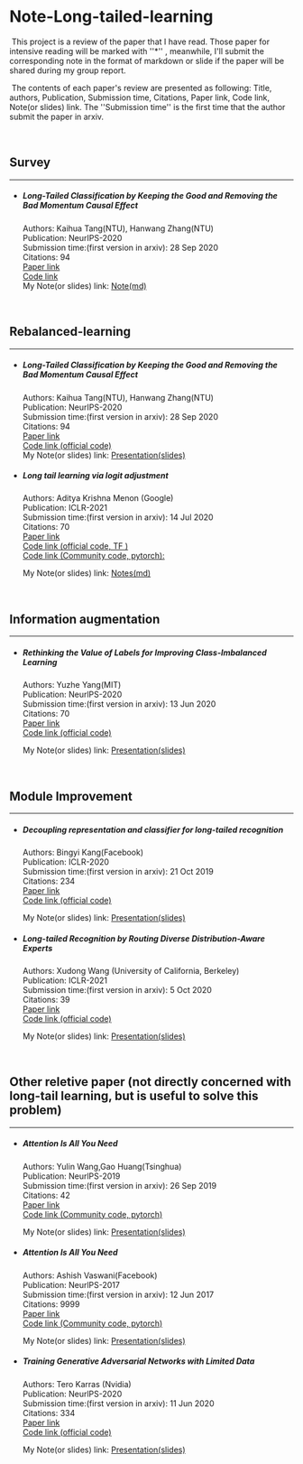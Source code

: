 # Note-Long-tailed-learning


​	This project is a review of the paper that I have read. Those paper for intensive reading will be marked with ''*'' , meanwhile, I'll      submit the corresponding note in the format of markdown or slide if the paper will be shared during my group report.

​	The contents of each paper's review are  presented as following: Title, authors, Publication, Submission time,    Citations, Paper link, Code link, Note(or slides) link. The ''Submission time'' is the first time that the author submit the paper in arxiv.


<br>

## Survey
---

- ##### Long-Tailed Classification by Keeping the Good  and Removing the Bad Momentum Causal Effect<br>

  Authors: Kaihua Tang(NTU), Hanwang Zhang(NTU)<br>
  Publication: NeurIPS-2020<br>
  Submission time:(first version in arxiv): 28 Sep 2020<br>
  Citations: 94<br>
  [Paper link](<https://arxiv.org/abs/2009.12991>)<br>
  [Code link](<https://github.com/Zcchill/Awesome-LongTailed-Learning>)<br>
  My Note(or slides) link: [Note(md)](https://github.com/Zcchill/Note-Long-tailed-learning/blob/main/Note%20and%20Presentations/Deep%20Long-Tailed%20Learning-A%20Survey.pdf)<br>


<br>

## Rebalanced-learning
---

- ##### Long-Tailed Classification by Keeping the Good  and Removing the Bad Momentum Causal Effect<br>

  Authors: Kaihua Tang(NTU), Hanwang Zhang(NTU)<br>
  Publication: NeurIPS-2020<br>
  Submission time:(first version in arxiv): 28 Sep 2020<br>
  Citations: 94<br>
  [Paper link](<https://arxiv.org/abs/2009.12991>)<br>
  [Code link (official code)](<https://github.com/KaihuaTang/Long-Tailed-Recognition.pytorch>)<br>
  My Note(or slides) link: [Presentation(slides)](https://github.com/Zcchill/Note-Long-tailed-learning/blob/main/Note%20and%20Presentations/NeurIPS-2020-Long-Tailed%20Classification%20by%20Keeping%20the%20Good%20and%20Removing%20the%20Bad%20Momentum%20Causal%20Effect.pdf)<br>
  
  

- ##### Long tail learning via logit adjustment 

  Authors: Aditya Krishna Menon (Google)<br>
  Publication: ICLR-2021<br>
  Submission time:(first version in arxiv): 14 Jul 2020<br>
  Citations: 70<br>
  [Paper link](<https://arxiv.org/abs/2007.07314>)<br>
  [Code link (official code, TF )](<https://github.com/google-research/google-research/tree/master/logit_adjustment>)<br>
  [Code link (Community code, pytorch):](<https://github.com/Chumsy0725/logit-adj-pytorch>)
  
  My Note(or slides) link: [Notes(md)](https://github.com/Zcchill/Note-Long-tailed-learning/blob/main/Note%20and%20Presentations/ICLR-2021-Long%20tail%20learning%20via%20logit%20adjustment.pdf)<br>
  
  

<br>

## Information augmentation
---

- ##### Rethinking the Value of Labels for Improving Class-Imbalanced Learning

  Authors: Yuzhe Yang(MIT)<br>
  Publication: NeurlPS-2020<br>
  Submission time:(first version in arxiv): 13 Jun 2020<br>
  Citations: 70<br>
  [Paper link](<https://arxiv.org/abs/2006.07529>)<br>
  [Code link (official code)](https://github.com/YyzHarry/imbalanced-semi-self)<br>

  My Note(or slides) link: [Presentation(slides)](https://github.com/Zcchill/Note-Long-tailed-learning/blob/main/Note%20and%20Presentations/NeurIPS-2020-rethinking-the-value-of-labels-for-improving-class-imbalanced-learning-Paper.pdf)<br>



<br>

## Module Improvement
---

- ##### Decoupling representation and classifier for long-tailed recognition

  Authors: Bingyi Kang(Facebook)<br>
  Publication: ICLR-2020<br>
  Submission time:(first version in arxiv): 21 Oct 2019<br>
  Citations: 234<br>
  [Paper link](<https://arxiv.org/abs/1910.09217>)<br>
  [Code link (official code)](<https://github.com/facebookresearch/classifier-balancing>)<br>

  My Note(or slides) link: [Presentation(slides)](https://github.com/Zcchill/Note-Long-tailed-learning/blob/main/Note%20and%20Presentations/ICLR-2020-DECOUPLING%20REPRESENTATION%20AND%20CLASSIFIER.pdf)<br>



- ##### Long-tailed Recognition  by Routing Diverse  Distribution-Aware Experts

  Authors: Xudong Wang (University of California, Berkeley)<br>
  Publication: ICLR-2021<br>
  Submission time:(first version in arxiv): 5 Oct 2020<br>
  Citations: 39<br>
  [Paper link](<https://arxiv.org/abs/2010.01809>)<br>
  [Code link (official code)](<https://github.com/frank-xwang/RIDE-LongTailRecognition>)<br>

  My Note(or slides) link: [Presentation(slides)](https://github.com/Zcchill/Note-Long-tailed-learning/blob/main/Note%20and%20Presentations/ICLR-2021-LONG-TAILED%20RECOGNITION%20BY%20ROUTING%20DIVERSE.pdf)<br>

<br>

## Other reletive paper (not directly concerned with long-tail learning, but is useful to solve this problem)
---

- ##### Attention Is All You Need

  Authors: Yulin Wang,Gao Huang(Tsinghua)<br>
  Publication: NeurlPS-2019<br>
  Submission time:(first version in arxiv): 26 Sep 2019<br>
  Citations: 42<br>
  [Paper link](<https://arxiv.org/abs/1909.12220>)<br>
  [Code link (Community code, pytorch)](<https://github.com/blackfeather-wang/ISDA-for-Deep-Networks>)<br>

  My Note(or slides) link: [Presentation(slides)](https://github.com/Zcchill/Note-Long-tailed-learning/blob/main/Note%20and%20Presentations/Attention_Is_All_You_Need.pptx)<br>

- ##### Attention Is All You Need

  Authors: Ashish Vaswani(Facebook)<br>
  Publication: NeurlPS-2017<br>
  Submission time:(first version in arxiv): 12 Jun 2017<br>
  Citations: 9999<br>
  [Paper link](<https://arxiv.org/abs/1706.03762>)<br>
  [Code link (Community code, pytorch)](<https://github.com/graykode/nlp-tutorial>)<br>

  My Note(or slides) link: [Presentation(slides)](https://github.com/Zcchill/Note-Long-tailed-learning/blob/main/Note%20and%20Presentations/Attention_Is_All_You_Need.pptx)<br>


- ##### Training Generative Adversarial Networks with Limited Data

  Authors: Tero Karras (Nvidia)<br>
  Publication: NeurlPS-2020<br>
  Submission time:(first version in arxiv): 11 Jun 2020<br>
  Citations: 334<br>
  [Paper link](<https://arxiv.org/abs/2006.06676>)<br>
  [Code link (official code)](<https://github.com/NVlabs/stylegan2-ada>)<br>

  My Note(or slides) link: [Presentation(slides)](https://github.com/Zcchill/Note-Long-tailed-learning/blob/main/Note%20and%20Presentations/NeurlPS2020-Training%20Generative%20Adversarial%20Networks%20with.pdf)<br>
